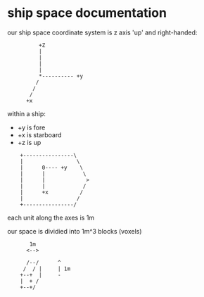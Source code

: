 # ship space documentation

our ship space coordinate system is z axis 'up' and right-handed:

```
          +Z
          |
          |
          |
          |
          *---------- +y
         /
        /
       /
      +x
```

within a ship:

* +y is fore
* +x is starboard
* +z is up


```
    +----------------\
    |                 \
    |      0---- +y    \
    |      |            \
    |      |             >
    |      |            /
    |      +x          /
    |                 /
    +----------------/
```


each unit along the axes is 1m

our space is dividied into 1m^3 blocks (voxels)


```
       1m
      <-->

      /--/      ^
     /  / |     | 1m
    +--+  |     -
    |  + /
    +--+/
```

